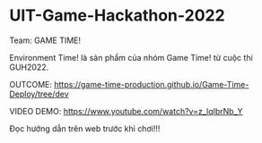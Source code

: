 # UIT-Game-Hackathon-2022
Team: GAME TIME!

Environment Time! là sản phẩm của nhóm Game Time! từ cuộc thi GUH2022.

OUTCOME: https://game-time-production.github.io/Game-Time-Deploy/tree/dev 

VIDEO DEMO: https://www.youtube.com/watch?v=z_lqIbrNb_Y

Đọc hướng dẫn trên web trước khi chơi!!!
